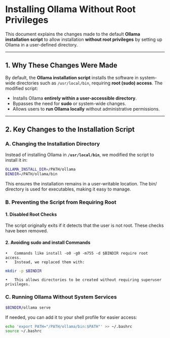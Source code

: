 # Installing Ollama Without Root Privileges

This document explains the changes made to the default **Ollama installation script** to allow installation **without root privileges** by setting up Ollama in a user-defined directory.

---

## **1. Why These Changes Were Made**
By default, the **Ollama installation script** installs the software in system-wide directories such as `/usr/local/bin`, requiring **root (sudo) access**. The modified script:
- Installs Ollama **entirely within a user-accessible directory**.
- Bypasses the need for **sudo** or system-wide changes.
- Allows users to **run Ollama locally** without administrative permissions.

---

## **2. Key Changes to the Installation Script**
### **A. Changing the Installation Directory**
Instead of installing Ollama in **`/usr/local/bin`**, we modified the script to install it in:

```bash
OLLAMA_INSTALL_DIR=/PATH/ollama
BINDIR=/PATH/ollama/bin
```

This ensures the installation remains in a user-writable location.
The bin/ directory is used for executables, making it easy to manage.

### B. Preventing the Script from Requiring Root
####	1.	Disabled Root Checks
The script originally exits if it detects that the user is not root. These checks have been removed.
####	2.	Avoiding sudo and install Commands
	•	Commands like install -o0 -g0 -m755 -d $BINDIR require root access.
	•	Instead, we replaced them with:

```bash
mkdir -p $BINDIR
```

	•	This allows directories to be created without requiring superuser privileges.

### C. Running Ollama Without System Services
```bash
$BINDIR/ollama serve
```
If needed, you can add it to your shell profile for easier access:
```bash
echo 'export PATH="/PATH/ollama/bin:$PATH"' >> ~/.bashrc
source ~/.bashrc
```